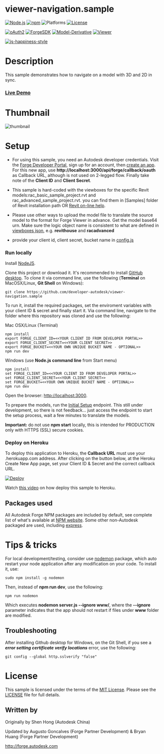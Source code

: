 # viewer-navigation.sample

[![Node.js](https://img.shields.io/badge/Node.js-6.4.0-blue.svg)](https://nodejs.org/)
[![npm](https://img.shields.io/badge/npm-6.2.0-blue.svg)](https://www.npmjs.com/)
![Platforms](https://img.shields.io/badge/platform-windows%20%7C%20osx%20%7C%20linux-lightgray.svg)
[![License](http://img.shields.io/:license-mit-blue.svg)](http://opensource.org/licenses/MIT)

[![oAuth2](https://img.shields.io/badge/oAuth2-v1-green.svg)](http://forge.autodesk.com/)
[![ForgeSDK](https://img.shields.io/badge/ForgeSDK-0.2.7-green.svg)](http://forge.autodesk.com/)
[![Model-Derivative](https://img.shields.io/badge/Model%20Derivative-v2-green.svg)](http://forge.autodesk.com/)
[![Viewer](https://img.shields.io/badge/Viewer-v7.*-green.svg)](http://forge.autodesk.com/)
<!-- Coding Style -->
[![js-happiness-style](https://img.shields.io/badge/code%20style-happiness-brightgreen.svg)](https://github.com/JedWatson/happiness)

# Description

This sample demonstrates how to navigate on a model with 3D and 2D in sync.

### [Live Demo](https://autodesk-viewer-navigation.herokuapp.com/)

# Thumbnail
![thumbnail](/thumbnail.png)

# Setup

  - For using this sample, you need an Autodesk developer credentials. Visit the [Forge Developer Portal](https://developer.autodesk.com), sign up for an account, then [create an app](https://developer.autodesk.com/myapps/create). For this new app, use **http://localhost:3000/api/forge/callback/oauth** as Callback URL, although is not used on 2-legged flow. Finally take note of the **Client ID** and **Client Secret**.

  - This sample is hard-coded with the viewboxes for the specific Revit models:rac_basic_sample_project.rvt and rac_advanced_sample_project.rvt. you can find them in [Samples] folder of Revit installation path OR [Revit on-line help](https://knowledge.autodesk.com/support/revit-products/getting-started/caas/CloudHelp/cloudhelp/2018/ENU/Revit-GetStarted/files/GUID-61EF2F22-3A1F-4317-B925-1E85F138BE88-htm.html).

  - Please use other ways to upload the model file to translate the source model to the format for Forge Viewer in advance. Get the model base64 urn. Make sure the logic object name is consistent to what are defined in [viewboxes json](www/rac.json), e.g. **revithouse** and **racadvanced**

  - provide your client id, client secret, bucket name in [config.js](server/config.js)

### Run locally

Install [NodeJS](https://nodejs.org).

Clone this project or download it. It's recommended to install [GitHub desktop](https://desktop.github.com/). To clone it via command line, use the following (**Terminal** on MacOSX/Linux, **Git Shell** on Windows):

    git clone https://github.com/developer-autodesk/viewer-navigation.sample

To run it, install the required packages, set the enviroment variables with your client ID & secret and finally start it. Via command line, navigate to the folder where this repository was cloned and use the following:

Mac OSX/Linux (Terminal)

    npm install
    export FORGE_CLIENT_ID=<<YOUR CLIENT ID FROM DEVELOPER PORTAL>>
    export FORGE_CLIENT_SECRET=<<YOUR CLIENT SECRET>>
    export FORGE_BUCKET=<<YOUR OWN UNIQUE BUCKET NAME - OPTIONAL>>  
    npm run dev

Windows (use **Node.js command line** from Start menu)

    npm install
    set FORGE_CLIENT_ID=<<YOUR CLIENT ID FROM DEVELOPER PORTAL>>
    set FORGE_CLIENT_SECRET=<<YOUR CLIENT SECRET>>
    set FORGE_BUCKET=<<YOUR OWN UNIQUE BUCKET NAME - OPTIONAL>>
    npm run dev

Open the browser: [http://localhost:3000](http://localhost:3000).

To prepare the models, run the [Initial Setup](http://localhost:3000/forge/initialsetup) endpoint. This still under development, so there is not feedback... just access the endpoint to start the setup process, wait a few minutes to translate the models.

**Important:** do not use **npm start** locally, this is intended for PRODUCTION only with HTTPS (SSL) secure cookies.

### Deploy on Heroku

To deploy this application to Heroku, the **Callback URL** must use your .herokuapp.com address. After clicking on the button below, at the Heroku Create New App page, set your Client ID & Secret and the correct callback URL.

[![Deploy](https://www.herokucdn.com/deploy/button.svg)](https://dashboard.heroku.com/new?template=https://github.com/Autodesk-Forge/viewer-navigation.sample)

Watch [this video](https://www.youtube.com/watch?v=Oqa9O20Gj0c) on how deploy this sample to Heroku.

## Packages used

All Autodesk Forge NPM packages are included by default, see complete list of what's available at [NPM website](https://www.npmjs.com/browse/keyword/autodesk). Some other non-Autodesk packaged are used, including [express](https://www.npmjs.com/package/express).

# Tips & tricks

For local development/testing, consider use [nodemon](https://www.npmjs.com/package/nodemon) package, which auto restart your node application after any modification on your code. To install it, use:

    sudo npm install -g nodemon

Then, instead of **npm run dev**, use the following:

    npm run nodemon

Which executes **nodemon server.js --ignore www/**, where the **--ignore** parameter indicates that the app should not restart if files under **www** folder are modified.

## Troubleshooting

After installing Github desktop for Windows, on the Git Shell, if you see a ***error setting certificate verify locations*** error, use the following:

    git config --global http.sslverify "false"

# License

This sample is licensed under the terms of the [MIT License](http://opensource.org/licenses/MIT).
Please see the [LICENSE](LICENSE) file for full details.

## Written by

Originally by Shen Hong (Autodesk China)

Updated by Augusto Goncalves (Forge Partner Development) & Bryan Huang (Forge Partner Development)

http://forge.autodesk.com
